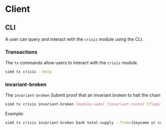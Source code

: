 # Client

## CLI
A user can query and interact with the `crisis` module using the CLI.

### Transactions
The `tx` commands allow users to interact with the `crisis` module.
```bash
simd tx crisis --help
```

### invariant-broken
The `invariant-broken` Submit proof that an invariant broken to halt the chain
```bash
simd tx crisis invariant-broken [module-name] [invariant-route] [flags]
```

Example:
```bash
simd tx crisis invariant-broken bank total-supply --from=[keyname or cosmos1..]
```